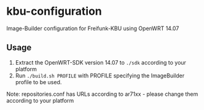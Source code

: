 # kbu-configuration
Image-Builder configuration for Freifunk-KBU using OpenWRT 14.07

## Usage
1. Extract the OpenWRT-SDK version 14.07 to <code>./sdk</code> according to your platform
2. Run <code>./build.sh PROFILE</code> with PROFILE specifying the ImageBuilder profile to be used.
 
Note: repositories.conf has URLs according to ar71xx - please change them according to your platform
